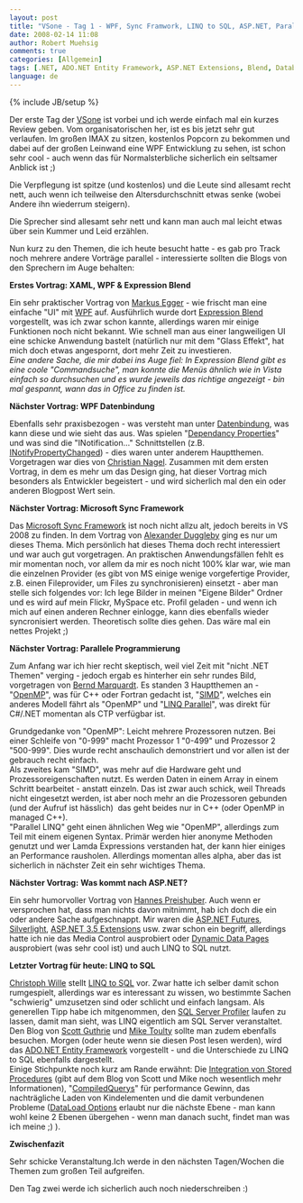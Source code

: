 ```yaml
---
layout: post
title: "VSone - Tag 1 - WPF, Sync Framwork, LINQ to SQL, ASP.NET, Parallel Extensions"
date: 2008-02-14 11:08
author: Robert Muehsig
comments: true
categories: [Allgemein]
tags: [.NET, ADO.NET Entity Framework, ASP.NET Extensions, Blend, Databinding, LINQ to SQL, Parallel Extensions, Silverlight, Sync Framework, Visual Studio 2008, VSone, WPF, XAML]
language: de
---
```

{% include JB/setup %}
<p>Der erste Tag der <a href="http://www.vsone.de/">VSone</a> ist vorbei und ich werde einfach mal ein kurzes Review geben. Vom organisatorischen her, ist es bis jetzt sehr gut verlaufen. Im großen IMAX zu sitzen, kostenlos Popcorn zu bekommen und dabei auf der großen Leinwand eine WPF Entwicklung zu sehen, ist schon sehr cool - auch wenn das für Normalsterbliche sicherlich ein seltsamer Anblick ist ;)</p> <p>Die Verpflegung ist spitze (und kostenlos) und die Leute sind allesamt recht nett, auch wenn ich teilweise den Altersdurchschnitt etwas senke (wobei Andere ihn wiederrum steigern).</p> <p>Die Sprecher sind allesamt sehr nett und kann man auch mal leicht etwas über sein Kummer und Leid erzählen.</p> <p>Nun kurz zu den Themen, die ich heute besucht hatte - es gab pro Track noch mehrere andere Vorträge parallel - interessierte sollten die Blogs von den Sprechern im Auge behalten:</p> <p><strong>Erstes Vortrag: XAML, WPF &amp; Expression Blend</strong></p> <p>Ein sehr praktischer Vortrag von <a href="http://www.markusegger.com/Blog/Index.aspx">Markus Egger</a> - wie frischt man eine einfache "UI" mit <a href="http://de.wikipedia.org/wiki/Windows_Presentation_Foundation">WPF</a> auf. Ausführlich wurde dort <a href="http://www.microsoft.com/expression/products/overview.aspx?key=blend">Expression Blend</a> vorgestellt, was ich zwar schon kannte, allerdings waren mir einige Funktionen noch nicht bekannt. Wie schnell man aus einer langweiligen UI eine schicke Anwendung bastelt (natürlich nur mit dem "Glass Effekt", hat mich doch etwas angespornt, dort mehr Zeit zu investieren.<br><em>Eine andere Sache, die mir dabei ins Auge fiel: In Expression Blend gibt es eine coole "Commandsuche", man konnte die Menüs ähnlich wie in Vista einfach so durchsuchen und es wurde jeweils das richtige angezeigt - bin mal gespannt, wann das in Office zu finden ist.</em></p> <p><strong>Nächster Vortrag: WPF Datenbindung</strong></p> <p>Ebenfalls sehr praxisbezogen - was versteht man unter <a href="http://blogs.msdn.com/msdnat/archive/2007/01/29/wpf-databinding-tutorial.aspx">Datenbindung</a>, was kann diese und wie sieht das aus. Was spielen "<a href="http://msdn2.microsoft.com/en-us/library/ms752914.aspx">Dependancy Properties</a>" und was sind die "INotification..." Schnittstellen (z.B. <a href="http://msdn2.microsoft.com/en-us/library/system.componentmodel.inotifypropertychanged.aspx">INotifyPropertyChanged</a>) - dies waren unter anderem Hauptthemen. Vorgetragen war dies von <a href="http://blogs.thinktecture.com/cnagel/">Christian Nagel</a>. Zusammen mit dem ersten Vortrag, in dem es mehr um das Design ging, hat dieser Vortrag mich besonders als Entwickler begeistert - und wird sicherlich mal den ein oder anderen Blogpost Wert sein.</p> <p><strong>Nächster Vortrag: Microsoft Sync Framework</strong></p> <p>Das <a href="http://msdn2.microsoft.com/en-us/sync/default.aspx">Microsoft Sync Framework</a> ist noch nicht allzu alt, jedoch bereits in VS 2008 zu finden. In dem Vortrag von <a href="http://alexduggleby.com/">Alexander Duggleby</a> ging es nur um dieses Thema. Mich persönlich hat dieses Thema doch recht interessiert und war auch gut vorgetragen. An praktischen Anwendungsfällen fehlt es mir momentan noch, vor allem da mir es noch nicht 100% klar war, wie man die einzelnen Provider (es gibt von MS einige wenige vorgefertige Provider, z.B. einen Fileprovider, um Files zu synchronisieren) einsetzt - aber man stelle sich folgendes vor: Ich lege Bilder in meinen "Eigene Bilder" Ordner und es wird auf mein Flickr, MySpace etc. Profil geladen - und wenn ich mich auf einen anderen Rechner einlogge, kann dies ebenfalls wieder syncronisiert werden. Theoretisch sollte dies gehen. Das wäre mal ein nettes Projekt ;)</p> <p><strong>Nächster Vortrag: Parallele Programmierung</strong></p> <p>Zum Anfang war ich hier recht skeptisch, weil viel Zeit mit "nicht .NET Themen" verging - jedoch ergab es hinterher ein sehr rundes Bild, vorgetragen von <a href="http://www.gosky.de/dotNet/default.htm">Bernd Marquardt</a>. Es standen 3 Hauptthemen an - "<a href="http://de.wikipedia.org/wiki/OpenMP">OpenMP</a>", was für C++ oder Fortran gedacht ist, "<a href="http://en.wikipedia.org/wiki/SIMD">SIMD</a>", welches ein anderes Modell fährt als "OpenMP" und "<a href="http://msdn.microsoft.com/msdnmag/issues/07/10/PLINQ/default.aspx?loc=de">LINQ Parallel</a>", was direkt für C#/.NET momentan als CTP verfügbar ist.</p> <p>Grundgedanke von "OpenMP": Leicht mehrere Prozessoren nutzen. Bei einer Schleife von "0-999" macht Prozessor 1 "0-499" und Prozessor 2 "500-999". Dies wurde recht anschaulich demonstriert und vor allen ist der gebrauch recht einfach.<br>Als zweites kam "SIMD", was mehr auf die Hardware geht und Prozessoreigenschaften nutzt. Es werden Daten in einem Array in einem Schritt bearbeitet - anstatt einzeln. Das ist zwar auch schick, weil Threads nicht eingesetzt werden, ist aber noch mehr an die Prozessoren gebunden (und der Aufruf ist hässlich)&nbsp; das geht beides nur in C++ (oder OpenMP in managed C++).<br>"Parallel LINQ" geht einen ähnlichen Weg wie "OpenMP", allerdings zum Teil mit einem eigenen Syntax. Primär werden hier anonyme Methoden genutzt und wer Lamda Expressions verstanden hat, der kann hier einiges an Performance rausholen. Allerdings momentan alles alpha, aber das ist sicherlich in nächster Zeit ein sehr wichtiges Thema.</p> <p><strong>Nächster Vortrag:</strong> <strong>Was kommt nach ASP.NET?</strong></p> <p>Ein sehr humorvoller Vortrag von <a href="http://www.preishuber.net/">Hannes Preishuber</a>. Auch wenn er versprochen hat, dass man nichts davon mitnimmt, hab ich doch die ein oder andere Sache aufgeschnappt. Mir waren die <a href="http://www.asp.net/downloads/futures/">ASP.NET Futures</a>, <a href="http://de.wikipedia.org/wiki/Silverlight">Silverlight</a>, <a href="http://quickstarts.asp.net/3-5-extensions/">ASP.NET 3.5 Extensions</a> usw. zwar schon ein begriff, allerdings hatte ich nie das Media Control ausprobiert oder <a href="http://quickstarts.asp.net/3-5-extensions/dyndata/default.aspx">Dynamic Data Pages</a> ausprobiert (was sehr cool ist) und auch LINQ to SQL nutzt.</p> <p><strong>Letzter Vortrag für heute: LINQ to SQL</strong></p> <p><a href="http://chrison.net/">Christoph Wille</a> stellt <a href="http://msdn2.microsoft.com/en-us/library/bb425822.aspx">LINQ to SQL</a> vor. Zwar hatte ich selber damit schon rumgespielt, allerdings war es interessant zu wissen, wo bestimmte Sachen "schwierig" umzusetzen sind oder schlicht und einfach langsam. Als generellen Tipp habe ich mitgenommen, den <a href="http://technet.microsoft.com/de-de/library/ms181091.aspx">SQL Server Profiler</a> laufen zu lassen, damit man sieht, was LINQ eigentlich am SQL Server veranstaltet. Den Blog von <a href="http://weblogs.asp.net/scottgu/">Scott Guthrie</a> und <a href="http://mtaulty.com/communityserver/blogs/mike_taultys_blog/default.aspx">Mike Toulty</a> sollte man zudem ebenfalls besuchen. Morgen (oder heute wenn sie diesen Post lesen werden), wird das <a href="http://msdn2.microsoft.com/en-us/library/aa697427(VS.80).aspx">ADO.NET Entity Framework</a> vorgestellt - und die Unterschiede zu LINQ to SQL ebenfalls dargestellt. <br>Einige Stichpunkte noch kurz am Rande erwähnt: Die <a href="http://weblogs.asp.net/scottgu/archive/2007/08/16/linq-to-sql-part-6-retrieving-data-using-stored-procedures.aspx">Integration von Stored Procedures</a> (gibt auf dem Blog von Scott und Mike noch wesentlich mehr Informationen), "<a href="http://www.thinqlinq.com/Default/LINQ_to_SQL_Compiled_Queries.aspx">CompiledQuerys</a>" für performance Gewinn, das nachträgliche Laden von Kindelementen und die damit verbundenen Probleme (<a href="http://srtsolutions.com/blogs/billwagner/archive/2007/08/19/linq-2-sql-object-identity-and-deferred-loading.aspx">DataLoad Options</a> erlaubt nur die nächste Ebene - man kann wohl keine 2 Ebenen übergehen - wenn man danach sucht, findet man was ich meine ;) ).</p> <p><strong>Zwischenfazit</strong></p> <p>Sehr schicke Veranstaltung.Ich werde in den nächsten Tagen/Wochen die Themen zum großen Teil aufgreifen.</p> <p>Den Tag zwei werde ich sicherlich auch noch niederschreiben :) </p>

